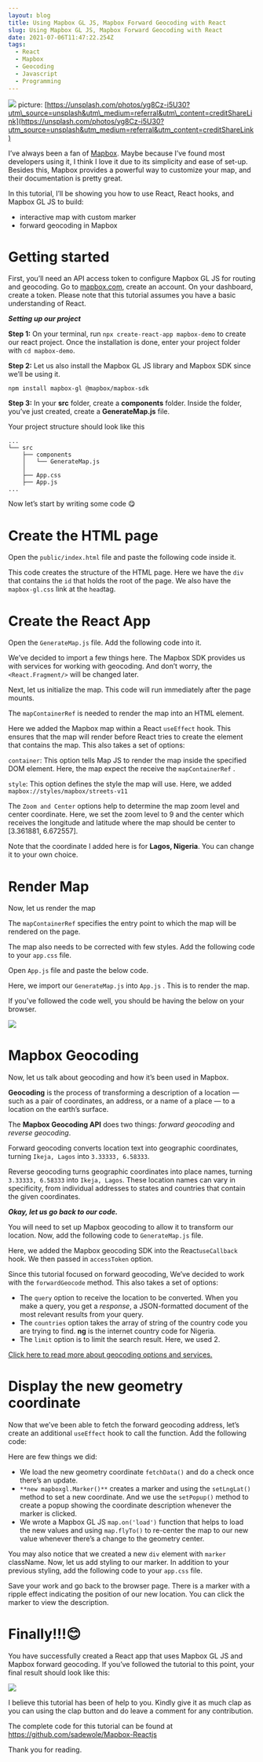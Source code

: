 ```yaml
---
layout: blog
title: Using Mapbox GL JS, Mapbox Forward Geocoding with React
slug: Using Mapbox GL JS, Mapbox Forward Geocoding with React
date: 2021-07-06T11:47:22.254Z
tags:
  - React
  - Mapbox
  - Geocoding
  - Javascript
  - Programming
---
```

![](https://miro.medium.com/max/1400/1*NsV6-3NN7XrMAKORfhDhIg.jpeg)
picture: [https://unsplash.com/photos/yg8Cz-i5U30?utm\_source=unsplash&utm\_medium=referral&utm\_content=creditShareLink](https://unsplash.com/photos/yg8Cz-i5U30?utm_source=unsplash&utm_medium=referral&utm_content=creditShareLink)

I’ve always been a fan of [Mapbox](https://www.mapbox.com/). Maybe because I’ve found most developers using it, I think I love it due to its simplicity and ease of set-up. Besides this, Mapbox provides a powerful way to customize your map, and their documentation is pretty great.

In this tutorial, I’ll be showing you how to use React, React hooks, and Mapbox GL JS to build:

*   interactive map with custom marker
*   forward geocoding in Mapbox

Getting started
===============

First, you’ll need an API access token to configure Mapbox GL JS for routing and geocoding. Go to [mapbox.com](https://www.mapbox.com/), create an account. On your dashboard, create a token. Please note that this tutorial assumes you have a basic understanding of React.

**_Setting up our project_**

**Step 1:** On your terminal, run `npx create-react-app mapbox-demo` to create our react project. Once the installation is done, enter your project folder with `cd mapbox-demo`.

**Step 2:** Let us also install the Mapbox GL JS library and Mapbox SDK since we’ll be using it.

`npm install mapbox-gl @mapbox/mapbox-sdk`

**Step 3:** In your **src** folder, create a **components** folder. Inside the folder, you’ve just created, create a **GenerateMap.js** file.

Your project structure should look like this

```
...  
└── src  
    ├── components  
    │   └── GenerateMap.js  
    │  
    ├── App.css  
    ├── App.js  
...
```

Now let’s start by writing some code 😋

Create the HTML page
====================

Open the `public/index.html` file and paste the following code inside it.

This code creates the structure of the HTML page. Here we have the `div` that contains the `id` that holds the root of the page. We also have the `mapbox-gl.css` link at the `head`tag.

Create the React App
====================

Open the `GenerateMap.js` file. Add the following code into it.

We’ve decided to import a few things here. The Mapbox SDK provides us with services for working with geocoding. And don’t worry, the `<React.Fragment/>` will be changed later.

Next, let us initialize the map. This code will run immediately after the page mounts.

The `mapContainerRef` is needed to render the map into an HTML element.

Here we added the Mapbox map within a React `useEffect` hook. This ensures that the map will render before React tries to create the element that contains the map. This also takes a set of options:

`container`: This option tells Map JS to render the map inside the specified DOM element. Here, the map expect the receive the `mapContainerRef` .

`style`: This option defines the style the map will use. Here, we added `mapbox://styles/mapbox/streets-v11`

The `Zoom and Center` options help to determine the map zoom level and center coordinate. Here, we set the zoom level to 9 and the center which receives the longitude and latitude where the map should be center to \[3.361881, 6.672557\].

Note that the coordinate I added here is for **Lagos, Nigeria**. You can change it to your own choice.

Render Map
==========

Now, let us render the map

The `mapContainerRef` specifies the entry point to which the map will be rendered on the page.

The map also needs to be corrected with few styles. Add the following code to your `app.css` file.

Open `App.js` file and paste the below code.

Here, we import our `GenerateMap.js` into `App.js` . This is to render the map.

If you’ve followed the code well, you should be having the below on your browser.

![](https://miro.medium.com/max/2000/1*EXOFDlmWiyLVOHrxPgZbTg.png)

Mapbox Geocoding
================

Now, let us talk about geocoding and how it’s been used in Mapbox.

**Geocoding** is the process of transforming a description of a location — such as a pair of coordinates, an address, or a name of a place — to a location on the earth’s surface.

The **Mapbox Geocoding API** does two things: _forward geocoding_ and _reverse geocoding_.

Forward geocoding converts location text into geographic coordinates, turning `Ikeja, Lagos` into `3.33333, 6.58333`.

Reverse geocoding turns geographic coordinates into place names, turning `3.33333, 6.58333` into `Ikeja, Lagos`. These location names can vary in specificity, from individual addresses to states and countries that contain the given coordinates.

**_Okay, let us go back to our code._**

You will need to set up Mapbox geocoding to allow it to transform our location. Now, add the following code to `GenerateMap.js` file.

Here, we added the Mapbox geocoding SDK into the React`useCallback` hook. We then passed in `accessToken` option.

Since this tutorial focused on forward geocoding, We’ve decided to work with the `forwardGeocode` method. This also takes a set of options:

*   The `query` option to receive the location to be converted. When you make a query, you get a _response_, a JSON-formatted document of the most relevant results from your query.
*   The `countries` option takes the array of string of the country code you are trying to find. **ng** is the internet country code for Nigeria.
*   The `limit` option is to limit the search result. Here, we used 2.

[Click here to read more about geocoding options and services.](https://github.com/mapbox/mapbox-sdk-js/blob/master/docs/services.md#geocoding)

Display the new geometry coordinate
===================================

Now that we’ve been able to fetch the forward geocoding address, let’s create an additional `useEffect` hook to call the function. Add the following code:

Here are few things we did:

*   We load the new geometry coordinate `fetchData()` and do a check once there’s an update.
*   `**new mapboxgl.Marker()**`  creates a marker and using the `setLngLat()` method to set a new coordinate. And we use the `setPopup()` method to create a popup showing the coordinate description whenever the marker is clicked.
*   We wrote a Mapbox GL JS `map.on('load')` function that helps to load the new values and using `map.flyTo()` to re-center the map to our new value whenever there’s a change to the geometry center.

You may also notice that we created a new `div` element with `marker` className. Now, let us add styling to our marker. In addition to your previous styling, add the following code to your `app.css` file.

Save your work and go back to the browser page. There is a marker with a ripple effect indicating the position of our new location. You can click the marker to view the description.

Finally!!!😊
============

You have successfully created a React app that uses Mapbox GL JS and Mapbox forward geocoding. If you’ve followed the tutorial to this point, your final result should look like this:

![](https://miro.medium.com/max/2000/1*TAmXyIuwt53Rnb908_dxGA.png)

I believe this tutorial has been of help to you. Kindly give it as much clap as you can using the clap button and do leave a comment for any contribution.

The complete code for this tutorial can be found at [https://github.com/sadewole/Mapbox-Reactjs](https://github.com/sadewole/Mapbox-Reactjs)




Thank you for reading.
